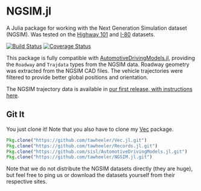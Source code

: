 # NGSIM.jl

A Julia package for working with the Next Generation Simulation dataset (NGSIM).
Was tested on the [Highway 101](http://www.fhwa.dot.gov/publications/research/operations/07030/) and [I-80](http://www.fhwa.dot.gov/publications/research/operations/06137/) datasets.

[![Build Status](https://travis-ci.org/tawheeler/NGSIM.jl.svg?branch=master)](https://travis-ci.org/tawheeler/NGSIM.jl)
[![Coverage Status](https://coveralls.io/repos/tawheeler/NGSIM.jl/badge.svg?branch=master&service=github)](https://coveralls.io/github/tawheeler/NGSIM.jl?branch=master)

This package is fully compatible with [AutomotiveDrivingModels.jl](https://github.com/sisl/AutomotiveDrivingModels.jl), providing the `Roadway` and `Trajdata` types from the NGSIM data. Roadway geometry was extracted from the NGSIM CAD files. The vehicle trajectories were filtered to provide better global positions and orientation.

The NGSIM trajectory data is available in [our first release, with instructions here](https://github.com/tawheeler/NGSIM.jl/releases).

## Git It

You just clone it! Note that you also have to clone my [Vec](https://github.com/tawheeler/Vec.jl) package.

```julia
Pkg.clone("https://github.com/tawheeler/Vec.jl.git")
Pkg.clone("https://github.com/tawheeler/Records.jl.git")
Pkg.clone("https://github.com/sisl/AutomotiveDrivingModels.jl.git")
Pkg.clone("https://github.com/tawheeler/NGSIM.jl.git")
```
Note that we do not distribute the NGSIM datasets directly (they are huge), but feel free to ping us or download the datasets yourself from their respective sites.
